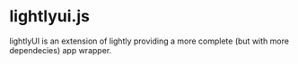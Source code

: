lightlyui.js
============

lightlyUI is an extension of lightly providing a more complete (but with more dependecies) app wrapper.
